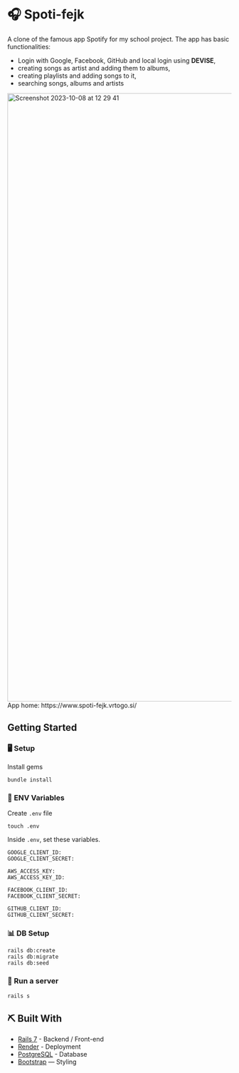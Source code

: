 # 🎧 Spoti-fejk

A clone of the famous app Spotify for my school project. The app has basic functionalities:
- Login with Google, Facebook, GitHub and local login using **DEVISE**,
- creating songs as artist and adding them to albums,
- creating playlists and adding songs to it,
- searching songs, albums and artists

<img width="1365" alt="Screenshot 2023-10-08 at 12 29 41" src="https://github.com/BlazOsredkar/Spoti-fejk/assets/91890538/312eac59-c4d9-4672-9606-e9f0d5063c12">

<br>
App home: https://www.spoti-fejk.vrtogo.si/
   

## Getting Started
### 🖥️ Setup

Install gems
```
bundle install
```

### 🔐 ENV Variables
Create `.env` file
```
touch .env
```
Inside `.env`, set these variables.
```
GOOGLE_CLIENT_ID:
GOOGLE_CLIENT_SECRET:

AWS_ACCESS_KEY:
AWS_ACCESS_KEY_ID:

FACEBOOK_CLIENT_ID:
FACEBOOK_CLIENT_SECRET:

GITHUB_CLIENT_ID:
GITHUB_CLIENT_SECRET:
```

### 📊 DB Setup
```
rails db:create
rails db:migrate
rails db:seed
```

### 🎈 Run a server
```
rails s
```

## ⛏️ Built With
- [Rails 7](https://guides.rubyonrails.org/) - Backend / Front-end
- [Render](https://render.com/) - Deployment
- [PostgreSQL](https://www.postgresql.org/) - Database
- [Bootstrap](https://getbootstrap.com/) — Styling

